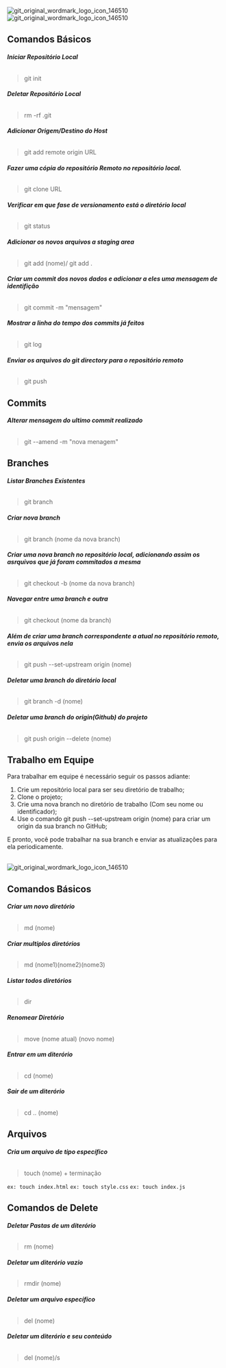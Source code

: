 ![git_original_wordmark_logo_icon_146510](https://icon-icons.com/icons2/2699/PNG/128/git_scm_logo_icon_170096.png) 
![git_original_wordmark_logo_icon_146510](https://icon-icons.com/icons2/2648/PNG/128/dev_git_icon_160763.png) 
		
<h2>Comandos Básicos</h2>
	     	 
<h6><b>Iniciar Repositório Local</b></h6>

> git init

<h6><b>Deletar Repositório Local</b></h6>

> rm -rf .git
      	   	         
<h6><b>Adicionar Origem/Destino do Host</b></h6>

> git add remote origin URL 
	        
<h6><b>Fazer uma cópia do repositório Remoto no repositório local.</b></h6>  
		
> git clone URL
	
<h6><b>Verificar em que fase de versionamento está o diretório local</b></h6>

> git status 
	      
<h6><b>Adicionar os novos arquivos a staging area</b></h6> 	        
	
> git add (nome)/ git add .
	
<h6><b>Criar um commit dos novos dados e adicionar a eles uma mensagem
de identifição</b></h6>		
	
> git commit -m  "mensagem"
         	
<h6><b>Mostrar a linha do tempo dos commits já feitos</b></h6>
		
> git log 
	
<h6><b>Enviar os arquivos do git directory para o repositório remoto</b></h6>	
	
> git push 

	
<h2>Commits</h2>

<h6><b>Alterar mensagem do ultimo commit realizado</b></h6>

> git --amend -m "nova menagem"
		
		
		
<h2>Branches</h2>

<h6><b>Listar Branches Existentes</b></h6>

> git branch

<h6><b>Criar nova branch</b></h6>

> git branch (nome da nova branch)

<h6><b>Criar uma nova branch no repositório local, adicionando assim os asrquivos que já
foram commitados a mesma</b></h6>

> git checkout -b (nome da nova branch)
	
<h6><b>Navegar entre uma branch e outra</b></h6>        	
	
> git checkout (nome da branch)
		
<h6><b>Além de criar uma branch correspondente a atual no repositório remoto, envia os arquivos nela</b></h6>	

> git push --set-upstream origin (nome)
	
<h6><b>Deletar uma branch do diretório local</b></h6>		
	
> git branch -d (nome)
	
<h6><b>Deletar uma branch do origin(Github) do projeto</b></h6>	
	        
> git push origin --delete (nome)

		
<h2>Trabalho em Equipe</h2>
		
Para trabalhar em equipe é necessário seguir os passos adiante:

<ol>		
<li>Crie um repositório local para ser seu diretório de trabalho;</li>

<li>Clone o projeto;</li>		

<li>Crie uma nova branch no diretório de trabalho (Com seu nome ou identificador);</li>

<li>Use o comando git push --set-upstream origin (nome) para criar um origin da sua branch no GitHub;</li>
		
</ol>

E pronto, você pode trabalhar na sua branch e enviar as atualizações para ela periodicamente.<br><br>


![git_original_wordmark_logo_icon_146510](https://cmder.net/img/logo.svg) 

		
<h2>Comandos Básicos</h2>

<h6><b>Criar um novo diretório</b></h6>	
	        
> md (nome)

<h6><b>Criar multiplos diretórios</b></h6>	
	        
> md (nome1)\(nome2)\(nome3)

<h6><b>Listar todos diretórios</b></h6>	
	        
> dir

<h6><b>Renomear Diretório</b></h6>	
	        
> move (nome atual) (novo nome)

<h6><b>Entrar em um diterório</b></h6>	
	        
> cd (nome)

<h6><b>Sair de um diterório</b></h6>	
	        
> cd .. (nome)

<h2>Arquivos</h2>

<h6><b>Cria um arquivo de tipo específico</b></h6>	
	        
> touch (nome) + terminação 

```ex: touch index.html```
```ex: touch style.css```
```ex: touch index.js```

<h2>Comandos de Delete</h2>

<h6><b>Deletar Pastas de um diterório</b></h6>	
	        
> rm (nome)

<h6><b>Deletar um diterório vazio</b></h6>	
	        
> rmdir (nome)

<h6><b>Deletar um arquivo específico</b></h6>	
	        
> del (nome)

<h6><b>Deletar um diterório e seu conteúdo</b></h6>	
	        
> del (nome)/s



